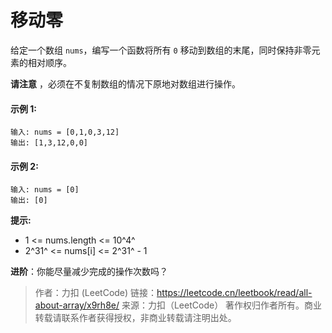 # 移动零
给定一个数组 `nums`，编写一个函数将所有 `0` 移动到数组的末尾，同时保持非零元素的相对顺序。

**请注意** ，必须在不复制数组的情况下原地对数组进行操作。

#### 示例 1:
```
输入: nums = [0,1,0,3,12]
输出: [1,3,12,0,0]
```
#### 示例 2:
```
输入: nums = [0]
输出: [0]
```

**提示:**
- 1 <= nums.length <= 10^4^
- 2^31^ <= nums[i] <= 2^31^ - 1

**进阶**：你能尽量减少完成的操作次数吗？

> 作者：力扣 (LeetCode)
> 链接：https://leetcode.cn/leetbook/read/all-about-array/x9rh8e/
> 来源：力扣（LeetCode）
> 著作权归作者所有。商业转载请联系作者获得授权，非商业转载请注明出处。
